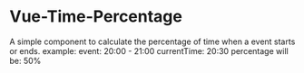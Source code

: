 # Vue-Time-Percentage

A simple component to calculate the percentage of time when a event starts or ends.
  example:
    event: 20:00 - 21:00
    currentTime: 20:30
  percentage will be:
    50%
